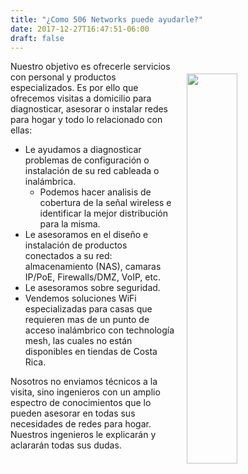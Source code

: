 ```yaml
---
title: "¿Como 506 Networks puede ayudarle?"
date: 2017-12-27T16:47:51-06:00
draft: false
---
```


<img style="float: right; width:40%; margin:20px" src="/img/iStock-612737138.jpg">

Nuestro objetivo es ofrecerle servicios con personal y productos especializados. Es por ello que ofrecemos
visitas a domicilio para diagnosticar, asesorar o instalar redes para hogar y todo lo relacionado con ellas:

  * Le ayudamos a diagnosticar problemas de configuración o instalación de su red cableada o inalámbrica.
     * Podemos hacer analisis de cobertura de la señal wireless e identificar la mejor distribución para la misma.
  * Le asesoramos en el diseño e instalación de productos conectados a su red: almacenamiento (NAS), camaras IP/PoE,
    Firewalls/DMZ, VoIP, etc.
  * Le asesoramos sobre seguridad.
  * Vendemos soluciones WiFi especializadas para casas que requieren mas de un punto de acceso inalámbrico
    con technología mesh, las cuales no están disponibles en tiendas de Costa Rica.

Nosotros no enviamos técnicos a la visita, sino ingenieros con un amplio espectro de conocimientos que lo pueden
asesorar en todas sus necesidades de redes para hogar. Nuestros ingenieros le explicarán y aclararán todas sus
dudas.

<br>
